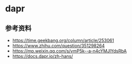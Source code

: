 # dapr

## 参考资料
- https://time.geekbang.org/column/article/253061
- https://www.zhihu.com/question/351298264
- https://mp.weixin.qq.com/s/vmP5k--a-n4cYMJlYdsRbA
- https://docs.dapr.io/zh-hans/
